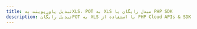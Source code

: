 ---title: تبدیل پاورپوینت بهXLS، POT به XLS مبدل رایگان یا PHP SDKdescription: تبدیل رایگانPOT به XLS با استفاده از PHP Cloud APIs & SDK. همچنین اسناد Microsoft PowerPoint را در Cloud ایجاد، ویرایش و رندر کنید.---
